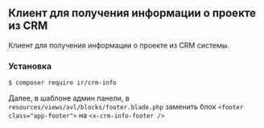 Клиент для получения информации о проекте из CRM
------------------------------------------------

Клиент для получения информации о проекте из CRM системы.

### Установка

```bash
$ composer require ir/crm-info
```

Далее, в шаблоне админ панели, в `resources/views/avl/blocks/footer.blade.php`
заменить блок `<footer class="app-footer">` на `<x-crm-info-footer />`
